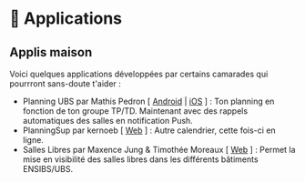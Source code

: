 # 📱 Applications

## Applis maison

Voici quelques applications développées par certains camarades qui pourrront sans-doute t'aider :

- Planning UBS par Mathis Pedron [ [Android](https://play.google.com/store/apps/details?id=fr.ecobosto.planningiut&hl=fr&gl=US) | [iOS]() ] : Ton planning en fonction de ton groupe TP/TD. Maintenant avec des rappels automatiques des salles en notification Push.
- PlanningSup par kernoeb [  [Web](https://planningsup.app/) ] : Autre calendrier, cette fois-ci en ligne.
- Salles Libres par Maxence Jung & Timothée Moreaux [ [Web](https://s-libres.cyberlog.dev) ] : Permet la mise en visibilité des salles libres dans les différents bâtiments ENSIBS/UBS. 
